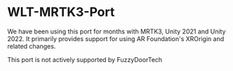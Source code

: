# WLT-MRTK3-Port

We have been using this port for months with MRTK3, Unity 2021 and Unity 2022. It primarily provides support for using AR Foundation's XROrigin and related changes.

This port is not actively supported by FuzzyDoorTech
